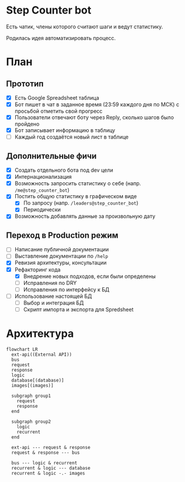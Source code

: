 # Step Counter bot

Есть чатик, члены которого считают шаги и ведут статистику.

Родилась идея автоматизировать процесс.

# План

## Прототип

- [x] Есть Google Spreadsheet таблица
- [x] Бот пишет в чат в заданное время (23:59 каждого дня по МСК) с просьбой отметить свой прогресс
- [x] Пользователи отвечают боту через Reply, сколько шагов было пройдено
- [x] Бот записывает информацию в таблицу
- [ ] Каждый год создаётся новый лист в таблице

## Дополнительные фичи

- [x] Создать отдельного бота под dev цели
- [x] Интернационализация
- [x] Возможность запросить статистику о себе (напр. `/me@step_counter_bot`)
- [x] Постить общую статистику в графическом виде
  - [x] По запросу (напр. `/leaders@step_counter_bot`)
  - [x] Периодически
- [x] Возможность добавлять данные за произвольную дату

## Переход в Production режим

- [ ] Написание публичной документации
 - [ ] Выставление документации по `/help`
- [x] Ревизия архитектуры, консультации
- [x] Рефакторинг кода
  - [x] Внедрение новых подходов, если были определены
  - [ ] Исправления по DRY
  - [ ] Исправления по интерфейсу к БД
- [ ] Использование настоящей БД
  - [ ] Выбор и интеграция БД
  - [ ] Скрипт импорта и экспорта для Spredsheet

# Архитектура

```mermaid
flowchart LR
  ext-api((External API))
  bus
  request
  response
  logic
  database[(database)]
  images[(images)]

  subgraph group1
    request
    response
  end

  subgraph group2
    logic
    recurrent
  end

  ext-api --- request & response
  request & response --- bus

  bus --- logic & recurrent
  recurrent & logic --- database
  recurrent & logic -.- images
```
